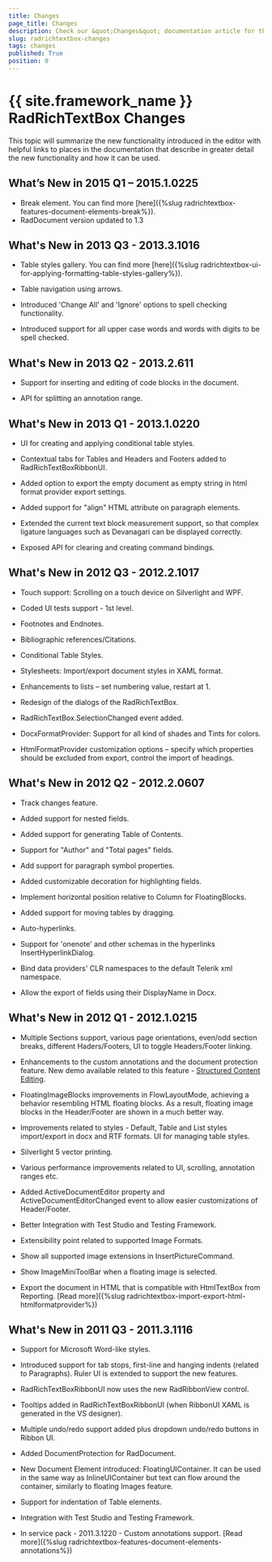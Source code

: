```yaml
---
title: Changes
page_title: Changes
description: Check our &quot;Changes&quot; documentation article for the RadRichTextBox {{ site.framework_name }} control.
slug: radrichtextbox-changes
tags: changes
published: True
position: 0
---
```


# {{ site.framework_name }} RadRichTextBox Changes



This topic will summarize the new functionality introduced in the editor with helpful links to places in the documentation that describe in greater detail the new functionality and how it can be used.

## What’s New in 2015 Q1 – 2015.1.0225

* Break element. You can find more [here]({%slug radrichtextbox-features-document-elements-break%}).
* RadDocument version updated to 1.3


## What's New in 2013 Q3 - 2013.3.1016

* Table styles gallery. You can find more [here]({%slug radrichtextbox-ui-for-applying-formatting-table-styles-gallery%}).
            

* Table navigation using arrows.

* Introduced 'Change All' and 'Ignore' options to spell checking functionality.

* Introduced support for all upper case words and words with digits to be spell checked.

## What's New in 2013 Q2 - 2013.2.611

* Support for inserting and editing of code blocks in the document.

* API for splitting an annotation range.

## What's New in 2013 Q1 - 2013.1.0220

* UI for creating and applying conditional table styles.

* Contextual tabs for Tables and Headers and Footers added to RadRichTextBoxRibbonUI.

* Added option to export the empty document as empty string in html format provider export settings.

* Added support for "align" HTML attribute on paragraph elements.

* Extended the current text block measurement support, so that complex ligature languages such as Devanagari can be displayed correctly.

* Exposed API for clearing and creating command bindings.

## What's New in 2012 Q3 - 2012.2.1017

* Touch support: Scrolling on a touch device on Silverlight and WPF.

* Coded UI tests support - 1st level.

* Footnotes and Endnotes.

* Bibliographic references/Citations.

* Conditional Table Styles.

* Stylesheets: Import/export document styles in XAML format.

* Enhancements to lists – set numbering value, restart at 1.

* Redesign of the dialogs of the RadRichTextBox.

* RadRichTextBox.SelectionChanged event added.

* DocxFormatProvider: Support for all kind of shades and Tints for colors.

* HtmlFormatProvider customization options – specify which properties should be excluded from export, control the import of headings.

## What's New in 2012 Q2 - 2012.2.0607

* Track changes feature.

* Added support for nested fields.

* Added support for generating Table of Contents.

* Support for "Author" and "Total pages" fields.

* Add support for paragraph symbol properties.

* Added customizable decoration for highlighting fields.

* Implement horizontal position relative to Column for FloatingBlocks.

* Added support for moving tables by dragging.

* Auto-hyperlinks.

* Support for 'onenote' and other schemas in the hyperlinks InsertHyperlinkDialog.

* Bind data providers' CLR namespaces to the default Telerik xml namespace.

* Allow the export of fields using their DisplayName in Docx.

## What's New in 2012 Q1 - 2012.1.0215

* Multiple Sections support, various page orientations, even/odd section breaks, different Haders/Footers, UI to toggle Headers/Footer linking.
            

* Enhancements to the custom annotations and the document protection feature. New demo available related to this feature - [Structured Content Editing](https://demos.telerik.com/silverlight/#RichTextBox/StructuredContentEditing).
            

* FloatingImageBlocks improvements in FlowLayoutMode, achieving a behavior resembling HTML floating blocks. As a result, floating image blocks in the Header/Footer are shown in a much better way.

* Improvements related to styles - Default, Table and List styles import/export in docx and RTF formats. UI for managing table styles.

* Silverlight 5 vector printing.

* Various performance improvements related to UI, scrolling, annotation ranges etc.

* Added ActiveDocumentEditor property and ActiveDocumentEditorChanged event to allow easier customizations of Header/Footer.

* Better Integration with Test Studio and Testing Framework.

* Extensibility point related to supported Image Formats.

* Show all supported image extensions in InsertPictureCommand.

* Show ImageMiniToolBar when a floating image is selected.

* Export the document in HTML that is compatible with HtmlTextBox from Reporting. [Read more]({%slug radrichtextbox-import-export-html-htmlformatprovider%})

## What's New in 2011 Q3 - 2011.3.1116

* Support for Microsoft Word-like styles.

* Introduced support for tab stops, first-line and hanging indents (related to Paragraphs). Ruler UI is extended to support the new features.

* RadRichTextBoxRibbonUI now uses the new RadRibbonView control.

* Tooltips added in RadRichTextBoxRibbonUI (when RibbonUI XAML is generated in the VS designer).

* Multiple undo/redo support added plus dropdown undo/redo buttons in Ribbon UI.

* Added DocumentProtection for RadDocument.

* New Document Element introduced: FloatingUIContainer. It can be used in the same way as InlineUIContainer but text can flow around the container, similarly to floating Images feature.

* Support for indentation of Table elements.

* Integration with Test Studio and Testing Framework.

* In service pack - 2011.3.1220 - Custom annotations support. [Read more]({%slug radrichtextbox-features-document-elements-annotations%})
